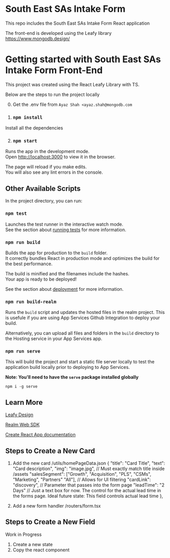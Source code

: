 # South East SAs Intake Form

This repo includes the South East SAs Intake Form React application

The front-end is developed using the Leafy library
https://www.mongodb.design/


# Getting started with South East SAs Intake Form Front-End

This project was created using the React Leafy Library with TS. 

Below are the steps to run the project locally

0. Get the .env file from `Ayaz Shah <ayaz.shah@mongodb.com`

1. ### `npm install`

Install all the dependencies

2. ### `npm start`

Runs the app in the development mode.\
Open [http://localhost:3000](http://localhost:3000) to view it in the browser.

The page will reload if you make edits.\
You will also see any lint errors in the console.

## Other Available Scripts

In the project directory, you can run:

### `npm test`

Launches the test runner in the interactive watch mode.\
See the section about [running tests](https://facebook.github.io/create-react-app/docs/running-tests) for more information.

### `npm run build`

Builds the app for production to the `build` folder.\
It correctly bundles React in production mode and optimizes the build for the best performance.

The build is minified and the filenames include the hashes.\
Your app is ready to be deployed!

See the section about [deployment](https://facebook.github.io/create-react-app/docs/deployment) for more information.

### `npm run build-realm`

Runs the `build` script and updates the hosted files in the realm project. This is usefule if you are using App Services Github Integration to deploy your build.

Alternatively, you can upload all files and folders in the `build` directory to the Hosting service in your App Services app.

### `npm run serve`

This will build the project and start a static file server locally to test the application build locally prior to deploying to App Services.

**Note: You'll need to have the `serve` package installed globally**

`npm i -g serve`


## Learn More

[Leafy Design](https://www.mongodb.design/)

[Realm Web SDK](https://www.mongodb.com/docs/realm/web/)

[Create React App documentation](https://facebook.github.io/create-react-app/docs/getting-started)

## Steps to Create a New Card

1. Add the new card
/utils/homePageData.json
  {
    "title": "Card Title",
    "text": "Card description",
    "img": "image.jpg", // Must exactly match title inside /assets
    "salesSegment": ["Growth", "Acquisition", "PLS", "CSMs", "Marketing", "Partners" "All"], // Allows for UI filtering
    "cardLink": "discovery", // Parameter that passes into the form page
    "leadTime": "2 Days" // Just a text box for now. The control  for the actual lead time in the forms page. Ideal future state: This field controls actual lead time
  },

2. Add a new form handler
/routers/form.tsx

## Steps to Create a New Field
Work in Progress
1. Create a new state
2. Copy the react component 
